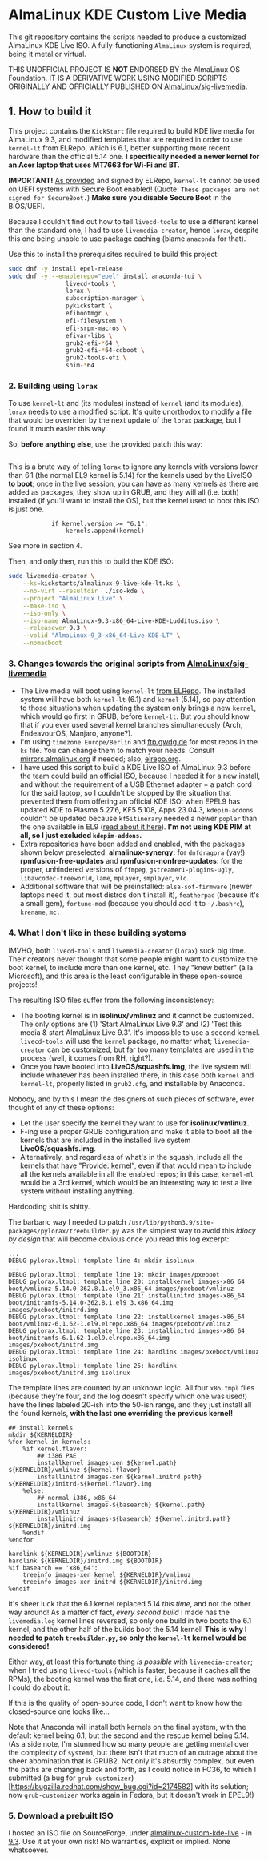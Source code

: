 # AlmaLinux KDE Custom Live Media

This git repository contains the scripts needed to produce a customized AlmaLinux KDE Live ISO. A fully-functioning `AlmaLinux` system is required, being it metal or virtual.

THIS UNOFFICIAL PROJECT IS **NOT** ENDORSED BY the AlmaLinux OS Foundation. IT IS A DERIVATIVE WORK USING MODIFIED SCRIPTS ORIGINALLY AND OFFICIALLY PUBLISHED ON [AlmaLinux/sig-livemedia](https://github.com/AlmaLinux/sig-livemedia).

## 1. How to build it

This project contains the `KickStart` file required to build KDE live media for AlmaLinux 9.3, and modified templates that are required in order to use `kernel-lt` from ELRepo, which is 6.1, better supporting more recent hardware than the official 5.14 one. **I specifically needed a newer kernel for an Acer laptop that uses MT7663 for Wi-Fi and BT.**

**IMPORTANT!** [As provided](http://elrepo.org/tiki/kernel-lt) and signed by ELRepo, `kernel-lt` cannot be used on UEFI systems with Secure Boot enabled! (Quote: `These packages are not signed for SecureBoot.`) **Make sure you disable Secure Boot** in the BIOS/UEFI.

Because I couldn't find out how to tell `livecd-tools` to use a different kernel than the standard one, I had to use `livemedia-creator`, hence `lorax`, despite this one being unable to use package caching (blame `anaconda` for that).&#x20;

Use this to install the prerequisites required to build this project:

```sh
sudo dnf -y install epel-release
sudo dnf -y --enablerepo="epel" install anaconda-tui \
                livecd-tools \
                lorax \
                subscription-manager \
                pykickstart \
                efibootmgr \
                efi-filesystem \
                efi-srpm-macros \
                efivar-libs \
                grub2-efi-*64 \
                grub2-efi-*64-cdboot \
                grub2-tools-efi \
                shim-*64
```

### 2. Building using `lorax`

To use `kernel-lt` and (its modules) instead of `kernel` (and its modules), `lorax` needs to use a modified script. It's quite unorthodox to modify a file that would be overriden by the next update of the `lorax` package, but I found it much easier this way.

So, **before anything else**, use the provided patch this way:

```sudo patch /usr/lib/python3.9/site-packages/pylorax/treebuilder.py -p0 < treebuilder.patch
```

This is a brute way of telling `lorax` to ignore any kernels with versions lower than 6.1 (the normal EL9 kernel is 5.14) for the kernels used by the LiveISO **to boot**; once in the live session, you can have as many kernels as there are added as packages, they show up in GRUB, and they will all (i.e. both) installed (if you'll want to install the OS), but the kernel used to boot this ISO is just one. 

``` #  Only allow kernel-lt or kernel-ml from ELRepo in the case of EL9
            if kernel.version >= "6.1":
            	kernels.append(kernel)
```

See more in section 4.

Then, and only then, run this to build the KDE ISO:

```sh
sudo livemedia-creator \
    --ks=kickstarts/almalinux-9-live-kde-lt.ks \
    --no-virt --resultdir  ./iso-kde \
    --project "AlmaLinux Live" \
    --make-iso \
    --iso-only \
    --iso-name AlmaLinux-9.3-x86_64-Live-KDE-Ludditus.iso \
    --releasever 9.3 \
    --volid "AlmaLinux-9_3-x86_64-Live-KDE-LT" \
    --nomacboot 
```

### 3. Changes towards the original scripts from [AlmaLinux/sig-livemedia](https://github.com/AlmaLinux/sig-livemedia)

* The Live media will boot using `kernel-lt` [from ELRepo](http://elrepo.org/tiki/kernel-lt). The installed system will have both `kernel-lt` (6.1) and `kernel` (5.14), so pay attention to those situations when updating the system only brings a new `kernel`, which would go first in GRUB, before `kernel-lt`. But you should know that if you ever used several kernel branches simultaneously (Arch, EndeavourOS, Manjaro, anyone?).
* I'm using `timezone Europe/Berlin` and [ftp.gwdg.de](https://ftp.gwdg.de) for most repos in the `ks` file. You can change them to match your needs. Consult [mirrors.almalinux.org](https://mirrors.almalinux.org) if needed; also, [elrepo.org](http://elrepo.org/tiki/Download).
* I have used this script to build a KDE Live ISO of AlmaLinux 9.3 before the team could build an official ISO, because I needed it for a new install, and without the requirement of a USB Ethernet adapter + a patch cord for the said laptop, so I couldn't be stopped by the situation that prevented them from offering an official KDE ISO: when EPEL9 has updated KDE to Plasma 5.27.6, KF5 5.108, Apps 23.04.3, `kdepim-addons` couldn't be updated because `kf5itinerary` needed a newer `poplar` than the one available in EL9 ([read about it here](https://lists.fedoraproject.org/archives/list/epel-devel@lists.fedoraproject.org/thread/VAAKEKAEKGSBBPXO4HJK3J7EDVPUUKJM/)). **I'm not using KDE PIM at all, so I just excluded `kdepim-addons`.**
* Extra repositories have been added and enabled, with the packages shown below preselected:
  **almalinux-synergy:** for `dnfdragora` (yay!)
  **rpmfusion-free-updates** and **rpmfusion-nonfree-updates**: for the proper, unhindered versions of `ffmpeg`, `gstreamer1-plugins-ugly`, `libavcodec-freeworld`, `lame`, `mplayer`, `smplayer`, `vlc`.
* Additional software that will be preinstalled: `alsa-sof-firmware` (newer laptops need it, but most distros don't install it), `featherpad` (because it's a small gem), `fortune-mod` (because you should add it to `~/.bashrc`), `krename`, `mc.`

### 4. What I don't like in these building systems  

IMVHO, both `livecd-tools` and `livemedia-creator` (`lorax`) suck big time. Their creators never thought that some people might want to customize the boot kernel, to include more than one kernel, etc. They "knew better" (à la Microsoft), and this area is the least configurable in these open-source projects!

The resulting ISO files suffer from the following inconsistency:

* The booting kernel is in **isolinux/vmlinuz** and it cannot be customized. The only options are (1) 'Start AlmaLinux Live 9.3' and (2) 'Test this media & start AlmaLinux Live 9.3'. It's impossible to use a second kernel. `livecd-tools` will use the `kernel` package, no matter what; `livemedia-creator` can be customized, but far too many templates are used in the process (well, it comes from RH, right?).
* Once you have booted into **LiveOS/squashfs.img**, the live system will include whatever has been installed there, in this case both `kernel` and `kernel-lt`, properly listed in `grub2.cfg`, and installable by Anaconda.

Nobody, and by this I mean the designers of such pieces of software, ever thought of any of these options:

* Let the user specify the kernel they want to use for **isolinux/vmlinuz**.
* F-ing use a proper GRUB configuration and make it able to boot all the kernels that are included in the installed live system **LiveOS/squashfs.img**.
* Alternatively, and regardless of what's in the squash, include all the kernels that have "Provide: kernel", even if that would mean to include all the kernels available in all the enabled repos; in this case, `kernel-ml` would be a 3rd kernel, which would be an interesting way to test a live system without installing anything.

Hardcoding shit is shitty.

The barbaric way I needed to patch `/usr/lib/python3.9/site-packages/pylorax/treebuilder.py` was the simplest way to avoid this _idiocy by design_ that will become obvious once you read this log excerpt:

```INFO pylorax.ltmpl: running x86.tmpl
...
DEBUG pylorax.ltmpl: template line 4: mkdir isolinux
...
DEBUG pylorax.ltmpl: template line 19: mkdir images/pxeboot
DEBUG pylorax.ltmpl: template line 20: installkernel images-x86_64 boot/vmlinuz-5.14.0-362.8.1.el9_3.x86_64 images/pxeboot/vmlinuz
DEBUG pylorax.ltmpl: template line 21: installinitrd images-x86_64 boot/initramfs-5.14.0-362.8.1.el9_3.x86_64.img images/pxeboot/initrd.img
DEBUG pylorax.ltmpl: template line 22: installkernel images-x86_64 boot/vmlinuz-6.1.62-1.el9.elrepo.x86_64 images/pxeboot/vmlinuz
DEBUG pylorax.ltmpl: template line 23: installinitrd images-x86_64 boot/initramfs-6.1.62-1.el9.elrepo.x86_64.img images/pxeboot/initrd.img
DEBUG pylorax.ltmpl: template line 24: hardlink images/pxeboot/vmlinuz isolinux
DEBUG pylorax.ltmpl: template line 25: hardlink images/pxeboot/initrd.img isolinux
```
The template lines are counted by an unknown logic. All four `x86.tmpl` files (because they're four, and the log doesn't specify which one was used!) have the lines labeled 20-ish into the 50-ish range, and they just install all the found kernels, **with the last one overriding the previous kernel!**

```
## install kernels
mkdir ${KERNELDIR}
%for kernel in kernels:
    %if kernel.flavor:
        ## i386 PAE
        installkernel images-xen ${kernel.path} ${KERNELDIR}/vmlinuz-${kernel.flavor}
        installinitrd images-xen ${kernel.initrd.path} ${KERNELDIR}/initrd-${kernel.flavor}.img
    %else:
        ## normal i386, x86_64
        installkernel images-${basearch} ${kernel.path} ${KERNELDIR}/vmlinuz
        installinitrd images-${basearch} ${kernel.initrd.path} ${KERNELDIR}/initrd.img
    %endif
%endfor

hardlink ${KERNELDIR}/vmlinuz ${BOOTDIR}
hardlink ${KERNELDIR}/initrd.img ${BOOTDIR}
%if basearch == 'x86_64':
    treeinfo images-xen kernel ${KERNELDIR}/vmlinuz
    treeinfo images-xen initrd ${KERNELDIR}/initrd.img
%endif
```

It's sheer luck that the 6.1 kernel replaced 5.14 _this time_, and not the other way around! As a matter of fact, _every second build_ I made has the `livemedia.log` kernel lines reversed, so only one build in two boots the 6.1 kernel, and the other half of the builds boot the 5.14 kernel! **This is why I needed to patch `treebuilder.py`, so only the `kernel-lt` kernel would be considered!**

Either way, at least this fortunate thing *is possible* with `livemedia-creator`; when I tried using `livecd-tools` (which is faster, because it caches all the RPMs), the booting kernel was the first one, i.e. 5.14, and there was nothing I could do about it.

If this is the quality of open-source code, I don't want to know how the closed-source one looks like...

Note that Anaconda will install both kernels on the final system, with the default kernel being 6.1, but the second and the rescue kernel being 5.14. (As a side note, I'm stunned how so many people are getting mental over the complexity of `systemd`, but there isn't that much of an outrage about the sheer abomination that is GRUB2. Not only it's absurdly complex, but even the paths are changing back and forth, as I could notice in FC36, to which I submitted (a bug for `grub-customizer`)[https://bugzilla.redhat.com/show_bug.cgi?id=2174582] with its solution; now `grub-customizer` works again in Fedora, but it doesn't work in EPEL9!)

### 5. Download a prebuilt ISO

I hosted an ISO file on SourceForge, under [almalinux-custom-kde-live](https://sourceforge.net/projects/almalinux-custom-kde-live/) - in [9.3](https://sourceforge.net/projects/almalinux-custom-kde-live/files/9.3/). Use it at your own risk! No warranties, explicit or implied. None whatsoever.
